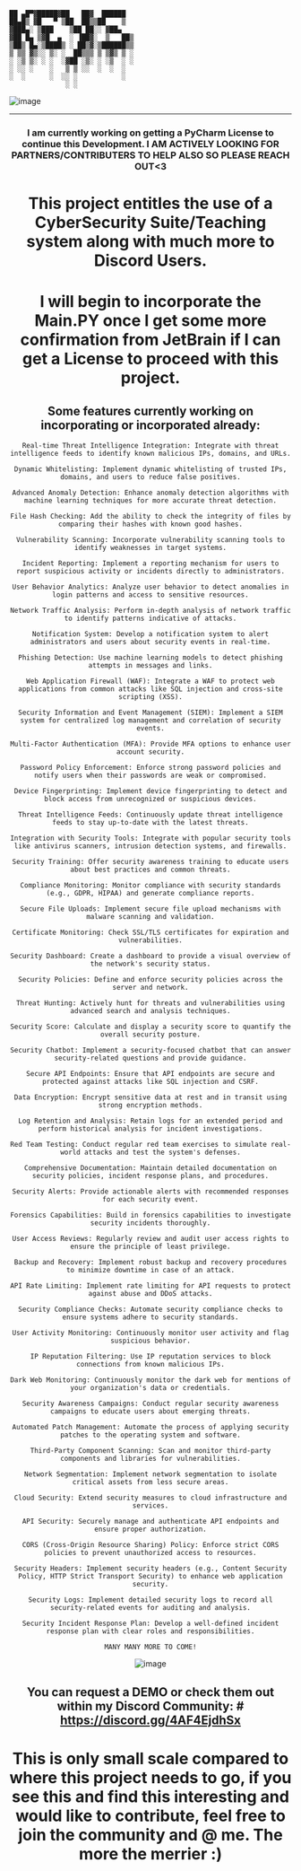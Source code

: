 ```
██ ▄█▀▓█████▓██   ██▓  ██████ 
██▄█▒ ▓█   ▀ ▒██  ██▒▒██    ▒  
▓███▄░ ▒███    ▒██ ██░░ ▓██▄   
▓██ █▄ ▒▓█  ▄  ░ ▐██▓░  ▒   ██▒
▒██▒ █▄░▒████▒ ░ ██▒▓░▒██████▒▒
▒ ▒▒ ▓▒░░ ▒░ ░  ██▒▒▒ ▒ ▒▓▒ ▒ ░
░ ░▒ ▒░ ░ ░  ░▓██ ░▒░ ░ ░▒  ░ ░
░ ░░ ░    ░   ▒ ▒ ░░  ░  ░  ░  
░  ░      ░  ░░ ░           ░  
              ░ ░ 
```

![image](https://github.com/Ceilo/Netw3rk/assets/49612041/bba58ace-d862-42af-9b7f-2c66bfddeab0)



<center> 

----------
### I am currently working on getting a PyCharm License to continue this Development. I AM ACTIVELY LOOKING FOR PARTNERS/CONTRIBUTERS TO HELP ALSO SO PLEASE REACH OUT<3

# This project entitles the use of a CyberSecurity Suite/Teaching system along with much more to Discord Users.

# I will begin to incorporate the Main.PY once I get some more confirmation from JetBrain if I can get a License to proceed with this project.

## Some features currently working on incorporating or incorporated already:

```
Real-time Threat Intelligence Integration: Integrate with threat intelligence feeds to identify known malicious IPs, domains, and URLs.

Dynamic Whitelisting: Implement dynamic whitelisting of trusted IPs, domains, and users to reduce false positives.

Advanced Anomaly Detection: Enhance anomaly detection algorithms with machine learning techniques for more accurate threat detection.

File Hash Checking: Add the ability to check the integrity of files by comparing their hashes with known good hashes.

Vulnerability Scanning: Incorporate vulnerability scanning tools to identify weaknesses in target systems.

Incident Reporting: Implement a reporting mechanism for users to report suspicious activity or incidents directly to administrators.

User Behavior Analytics: Analyze user behavior to detect anomalies in login patterns and access to sensitive resources.

Network Traffic Analysis: Perform in-depth analysis of network traffic to identify patterns indicative of attacks.

Notification System: Develop a notification system to alert administrators and users about security events in real-time.

Phishing Detection: Use machine learning models to detect phishing attempts in messages and links.

Web Application Firewall (WAF): Integrate a WAF to protect web applications from common attacks like SQL injection and cross-site scripting (XSS).

Security Information and Event Management (SIEM): Implement a SIEM system for centralized log management and correlation of security events.

Multi-Factor Authentication (MFA): Provide MFA options to enhance user account security.

Password Policy Enforcement: Enforce strong password policies and notify users when their passwords are weak or compromised.

Device Fingerprinting: Implement device fingerprinting to detect and block access from unrecognized or suspicious devices.

Threat Intelligence Feeds: Continuously update threat intelligence feeds to stay up-to-date with the latest threats.

Integration with Security Tools: Integrate with popular security tools like antivirus scanners, intrusion detection systems, and firewalls.

Security Training: Offer security awareness training to educate users about best practices and common threats.

Compliance Monitoring: Monitor compliance with security standards (e.g., GDPR, HIPAA) and generate compliance reports.

Secure File Uploads: Implement secure file upload mechanisms with malware scanning and validation.

Certificate Monitoring: Check SSL/TLS certificates for expiration and vulnerabilities.

Security Dashboard: Create a dashboard to provide a visual overview of the network's security status.

Security Policies: Define and enforce security policies across the server and network.

Threat Hunting: Actively hunt for threats and vulnerabilities using advanced search and analysis techniques.

Security Score: Calculate and display a security score to quantify the overall security posture.

Security Chatbot: Implement a security-focused chatbot that can answer security-related questions and provide guidance.

Secure API Endpoints: Ensure that API endpoints are secure and protected against attacks like SQL injection and CSRF.

Data Encryption: Encrypt sensitive data at rest and in transit using strong encryption methods.

Log Retention and Analysis: Retain logs for an extended period and perform historical analysis for incident investigations.

Red Team Testing: Conduct regular red team exercises to simulate real-world attacks and test the system's defenses.

Comprehensive Documentation: Maintain detailed documentation on security policies, incident response plans, and procedures.

Security Alerts: Provide actionable alerts with recommended responses for each security event.

Forensics Capabilities: Build in forensics capabilities to investigate security incidents thoroughly.

User Access Reviews: Regularly review and audit user access rights to ensure the principle of least privilege.

Backup and Recovery: Implement robust backup and recovery procedures to minimize downtime in case of an attack.

API Rate Limiting: Implement rate limiting for API requests to protect against abuse and DDoS attacks.

Security Compliance Checks: Automate security compliance checks to ensure systems adhere to security standards.

User Activity Monitoring: Continuously monitor user activity and flag suspicious behavior.

IP Reputation Filtering: Use IP reputation services to block connections from known malicious IPs.

Dark Web Monitoring: Continuously monitor the dark web for mentions of your organization's data or credentials.

Security Awareness Campaigns: Conduct regular security awareness campaigns to educate users about emerging threats.

Automated Patch Management: Automate the process of applying security patches to the operating system and software.

Third-Party Component Scanning: Scan and monitor third-party components and libraries for vulnerabilities.

Network Segmentation: Implement network segmentation to isolate critical assets from less secure areas.

Cloud Security: Extend security measures to cloud infrastructure and services.

API Security: Securely manage and authenticate API endpoints and ensure proper authorization.

CORS (Cross-Origin Resource Sharing) Policy: Enforce strict CORS policies to prevent unauthorized access to resources.

Security Headers: Implement security headers (e.g., Content Security Policy, HTTP Strict Transport Security) to enhance web application security.

Security Logs: Implement detailed security logs to record all security-related events for auditing and analysis.

Security Incident Response Plan: Develop a well-defined incident response plan with clear roles and responsibilities.

MANY MANY MORE TO COME!
```
![image](https://github.com/Ceilo/Netw3rk/assets/49612041/ee31ad0d-3123-4b64-8326-fd2de6bba2d2)

## You can request a DEMO or check them out within my Discord Community: # https://discord.gg/4AF4EjdhSx 
# This is only small scale compared to where this project needs to go, if you see this and find this interesting and would like to contribute, feel free to join the community and @ me. The more the merrier :) 

</center>

